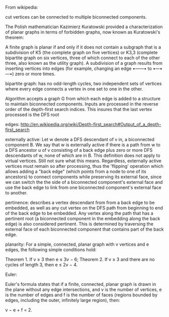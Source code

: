 From wikipedia:

cut vertices can be connected to multiple biconnected components.

The Polish mathematician Kazimierz Kuratowski provided a characterization of planar graphs in terms of forbidden graphs, now known as Kuratowski's theorem:

A finite graph is planar if and only if it does not contain a subgraph that is a subdivision of K5 (the complete graph on five vertices) or K3,3 (complete bipartite graph on six vertices, three of which connect to each of the other three, also known as the utility graph).
A subdivision of a graph results from inserting vertices into edges (for example, changing an edge •——• to •—•—•) zero or more times.

bipartite graph: has no odd-length cycles, two independent sets of vertices where every edge connects a vertex in one set to one in the other.

Algorithm accepts a graph G from which each edge is added to a structure to maintain biconnected components. Inputs are processed
in the reverse order of the depth-first search indices. This insures that the last vertex processed is the DFS root

edges: http://en.wikipedia.org/wiki/Depth-first_search#Output_of_a_depth-first_search

externally active: Let w denote a DFS descendant of v in, a biconnected component B. We say that w is externally active if there is a path from w to a DFS ancestor u of v consisting of a back edge plus zero or more DFS descendants of w, none of which are in B. This definition does not apply to virtual vertices. Still not sure what this means. Regardless, externally active vertices must remain so after processing, thus the 'flipping' operation which allows adding a "back edge" (which points from a node to one of its ancestors) to connect components while preserving its external face, since we can switch the the side of a biconnected component's external face and use the back edge to link from one biconnected component's external face to another.

pertinence: describes a vertex descendant from from a back edge to be embedded, as well as any cut vertex on the DFS path from beginning to end of the back edge to be embedded. Any vertex along the path that has a pertinent root (a biconnected component in the embedding along the back edge) is also considered pertinent. This is determined by traversing the external face of each biconnected component that contains part of the back edge.

planarity:
For a simple, connected, planar graph with v vertices and e edges, the following simple conditions hold:

Theorem 1. If v ≥ 3 then e ≤ 3v − 6;
Theorem 2. If v ≥ 3 and there are no cycles of length 3, then e ≤ 2v − 4.

Euler:

Euler's formula states that if a finite, connected, planar graph is drawn in the plane without any edge intersections, and v is the number of vertices, e is the number of edges and f is the number of faces (regions bounded by edges, including the outer, infinitely large region), then:

v − e + f = 2.

